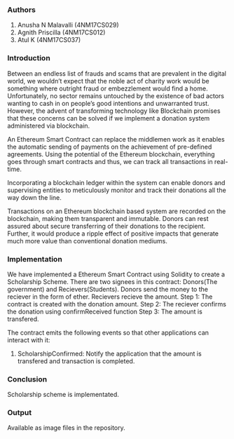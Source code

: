  

### Authors  
1. Anusha N Malavalli (4NM17CS029)
2. Agnith Priscilla (4NM17CS012)
3. Atul K (4NM17CS037)


### Introduction
Between an endless list of frauds and scams that are prevalent in the digital world, we wouldn’t expect that the noble act of charity work would be something where outright fraud or embezzlement would find a home. Unfortunately, no sector remains untouched by the existence of bad actors wanting to cash in on people’s good intentions and unwarranted trust. However, the advent of transforming technology like Blockchain promises that these concerns can be solved if we implement a donation system administered via blockchain.

An Ethereum Smart Contract can replace the middlemen work as it enables the automatic sending of payments on the achievement of pre-defined agreements. Using the potential of the Ethereum blockchain, everything goes through smart contracts and thus, we can track all transactions in real-time.

Incorporating a blockchain ledger within the system can enable donors and supervising entities to meticulously monitor and track their donations all the way down the line.

Transactions on an Ethereum blockchain based system are recorded on the blockchain, making them transparent and immutable. Donors can rest assured about secure transferring of their donations to the recipient. Further, it would produce a ripple effect of positive impacts that generate much more value than conventional donation mediums.

### Implementation
We have implemented a Ethereum Smart Contract using Solidity to create a Scholarship Scheme. There are two signees in this contract: Donors(The government) and Recievers(Students). Donors send the money to the reciever in the form of ether. Recievers recieve the amount.
Step 1: The contract is created with the donation amount.
Step 2: The reciever confirms the donation using confirmReceived function
Step 3: The amount is transfered.

The contract emits the following events so that other applications can interact with it:
1. ScholarshipConfirmed: Notify the application that the amount is transfered and transaction is completed.

### Conclusion  
Scholarship scheme is implementated.


### Output 
Available as image files in the repository.
